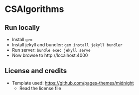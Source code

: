# CSAlgorithms

## Run locally
* Install `gem`
* Install jekyll and bundler: `gem install jekyll bundler`
* Run server: `bundle exec jekyll serve`
* Now browse to http://localhost:4000

## License and credits
* Template used: https://github.com/pages-themes/midnight
    * Read the license file

